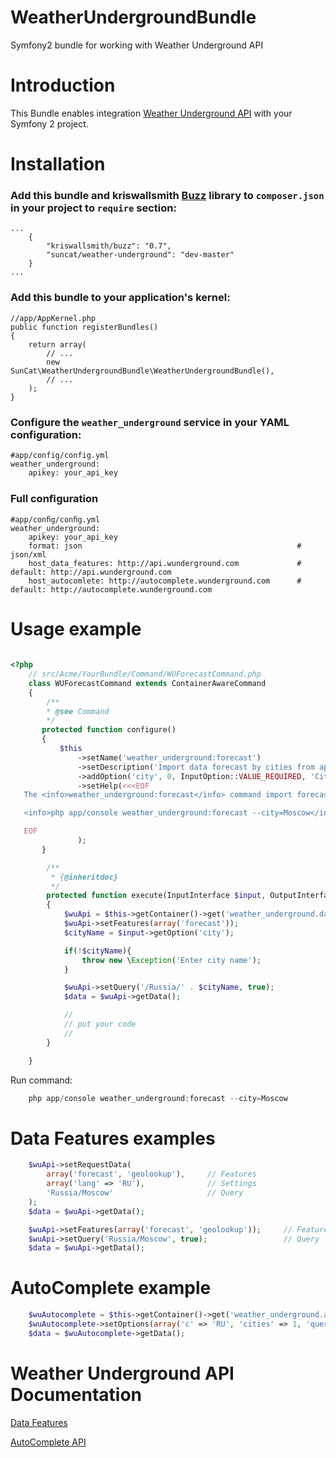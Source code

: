 WeatherUndergroundBundle
=============

Symfony2 bundle for working with Weather Underground API

Introduction
============

This Bundle enables integration [Weather Underground API](http://www.wunderground.com/weather/api/d/docs) with your Symfony 2 project.

Installation
============

### Add this bundle and kriswallsmith [Buzz](https://github.com/kriswallsmith/Buzz) library to `composer.json` in your project to `require` section:

````
...
    {
        "kriswallsmith/buzz": "0.7",
        "suncat/weather-underground": "dev-master"
    }
...
````

### Add this bundle to your application's kernel:

````
//app/AppKernel.php
public function registerBundles()
{
    return array(
        // ...
        new SunCat\WeatherUndergroundBundle\WeatherUndergroundBundle(),
        // ...
    );
}
````

### Configure the `weather_underground` service in your YAML configuration:

````
#app/config/config.yml
weather_underground:
    apikey: your_api_key
````
### Full conﬁguration

````
#app/conﬁg/conﬁg.yml
weather_underground:
    apikey: your_api_key
    format: json                                                # json/xml
    host_data_features: http://api.wunderground.com             # default: http://api.wunderground.com
    host_autocomlete: http://autocomplete.wunderground.com      # default: http://autocomplete.wunderground.com
````

Usage example
============

``` php

<?php
    // src/Acme/YourBundle/Command/WUForecastCommand.php
    class WUForecastCommand extends ContainerAwareCommand
    {
        /**
        * @see Command
        */
       protected function configure()
       {
           $this
               ->setName('weather_underground:forecast')
               ->setDescription('Import data forecast by cities from api.wunderground.com')
               ->addOption('city', 0, InputOption::VALUE_REQUIRED, 'City name')
               ->setHelp(<<<EOF
   The <info>weather_underground:forecast</info> command import forecast data.

   <info>php app/console weather_underground:forecast --city=Moscow</info>

   EOF
               );
       }

        /**
         * {@inheritdoc}
         */
        protected function execute(InputInterface $input, OutputInterface $output)
        {
            $wuApi = $this->getContainer()->get('weather_underground.data_features');
            $wuApi->setFeatures(array('forecast'));
            $cityName = $input->getOption('city');

            if(!$cityName){
                throw new \Exception('Enter city name');
            }

            $wuApi->setQuery('/Russia/' . $cityName, true);
            $data = $wuApi->getData();

            //
            // put your code
            //
        }

    }
```

Run command:

``` php
    php app/console weather_underground:forecast --city=Moscow
```

Data Features examples
============

``` php
    $wuApi->setRequestData(
        array('forecast', 'geolookup'),     // Features
        array('lang' => 'RU'),              // Settings
        'Russia/Moscow'                     // Query
    );
    $data = $wuApi->getData();
```

``` php
    $wuApi->setFeatures(array('forecast', 'geolookup'));     // Features
    $wuApi->setQuery('Russia/Moscow', true);                 // Query
    $data = $wuApi->getData();
```

AutoComplete example
============

``` php
    $wuAutocomplete = $this->getContainer()->get('weather_underground.autocomplete');
    $wuAutocomplete->setOptions(array('c' => 'RU', 'cities' => 1, 'query' => 'Mosc'));
    $data = $wuAutocomplete->getData();
```

Weather Underground API Documentation
============

[Data Features](http://www.wunderground.com/weather/api/d/docs?d=data/index)

[AutoComplete API](http://www.wunderground.com/weather/api/d/docs?d=autocomplete-api)